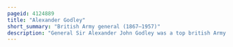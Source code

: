 ```yaml
---
pageid: 4124889
title: "Alexander Godley"
short_summary: "British Army general (1867–1957)"
description: "General Sir Alexander John Godley was a top british Army Officer. He is best known for his Role as Commander of the new Zealand expeditionary Force and the Ii Anzac Corps during the first World War."
---
```

